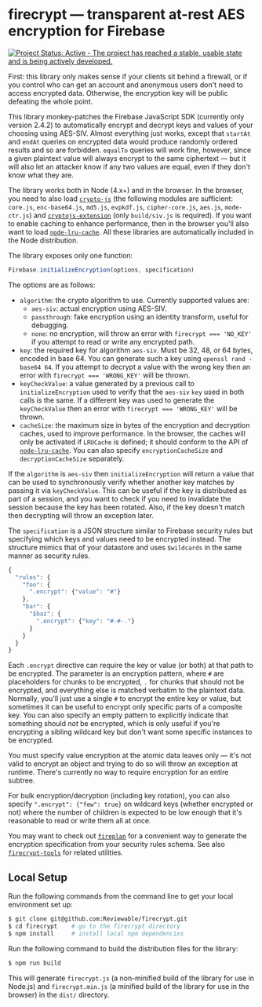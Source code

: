 # firecrypt &mdash; transparent at-rest AES encryption for Firebase

[![Project Status: Active - The project has reached a stable, usable state and is being actively developed.](http://www.repostatus.org/badges/latest/active.svg)](http://www.repostatus.org/#active)

First: this library only makes sense if your clients sit behind a firewall, or if you control who can get an account and anonymous users don't need to access encrypted data.  Otherwise, the encryption key will be public defeating the whole point.

This library monkey-patches the Firebase JavaScript SDK (currently only version 2.4.2) to automatically encrypt and decrypt keys and values of your choosing using AES-SIV.  Almost everything just works, except that `startAt` and `endAt` queries on encrypted data would produce randomly ordered results and so are forbidden.  `equalTo` queries will work fine, however, since a given plaintext value will always encrypt to the same ciphertext &mdash; but it will also let an attacker know if any two values are equal, even if they don't know what they are.

The library works both in Node (4.x+) and in the browser.  In the browser, you need to also load [`crypto-js`](https://github.com/brix/crypto-js) (the following modules are sufficient: `core.js`, `enc-base64.js`, `md5.js`, `evpkdf.js`, `cipher-core.js`, `aes.js`, `mode-ctr.js`) and [`cryptojs-extension`](https://github.com/artjomb/cryptojs-extension) (only `build/siv.js` is required).  If you want to enable caching to enhance performance, then in the browser you'll also want to load [`node-lru-cache`](https://github.com/isaacs/node-lru-cache).  All these libraries are automatically included in the Node distribution.

The library exposes only one function:
```js
Firebase.initializeEncryption(options, specification)
```

The options are as follows:

* `algorithm`: the crypto algorithm to use.  Currently supported values are:
  * `aes-siv`: actual encryption using AES-SIV.
  * `passthrough`: fake encryption using an identity transform, useful for debugging.
  * `none`: no encryption, will throw an error with `firecrypt === 'NO_KEY'` if you attempt to read or write any encrypted path.
* `key`: the required key for algorithm `aes-siv`.  Must be 32, 48, or 64 bytes, encoded in base 64.  You can generate such a key using `openssl rand -base64 64`.  If you attempt to decrypt a value with the wrong key then an error with `firecrypt === 'WRONG_KEY'` will be thrown.
* `keyCheckValue`: a value generated by a previous call to `initializeEncryption` used to verify that the `aes-siv` `key` used in both calls is the same.  If a different key was used to generate the `keyCheckValue` then an error with `firecrypt === 'WRONG_KEY'` will be thrown.
* `cacheSize`: the maximum size in bytes of the encryption and decryption caches, used to improve performance.  In the browser, the caches will only be activated if `LRUCache` is defined; it should conform to the API of [`node-lru-cache`](https://github.com/isaacs/node-lru-cache).  You can also specify `encryptionCacheSize` and `decryptionCacheSize` separately.

If the `algorithm` is `aes-siv` then `initializeEncryption` will return a value that can be used to synchronously verify whether another key matches by passing it via `keyCheckValue`.  This can be useful if the key is distributed as part of a session, and you want to check if you need to invalidate the session because the key has been rotated.  Also, if the key doesn't match then decrypting will throw an exception later.

The `specification` is a JSON structure similar to Firebase security rules but specifying which keys and values need to be encrypted instead.  The structure mimics that of your datastore and uses `$wildcards` in the same manner as security rules.

```js
{
  "rules": {
    "foo": {
      ".encrypt": {"value": "#"}
    },
    "bar": {
      "$baz": {
        ".encrypt": {"key": "#-#-."}
      }
    }
  }
}
```

Each `.encrypt` directive can require the key or value (or both) at that path to be encrypted.  The parameter is an encryption pattern, where `#` are placeholders for chunks to be encrypted, `.` for chunks that should not be encrypted, and everything else is matched verbatim to the plaintext data.  Normally, you'll just use a single `#` to encrypt the entire key or value, but sometimes it can be useful to encrypt only specific parts of a composite key.  You can also specify an empty pattern to explicitly indicate that something should _not_ be encrypted, which is only useful if you're encrypting a sibling wildcard key but don't want some specific instances to be encrypted.

You must specify value encryption at the atomic data leaves only &mdash; it's not valid to encrypt an object and trying to do so will throw an exception at runtime.  There's currently no way to require encryption for an entire subtree.

For bulk encryption/decryption (including key rotation), you can also specify `".encrypt": {"few": true}` on wildcard keys (whether encrypted or not) where the number of children is expected to be low enough that it's reasonable to read or write them all at once.

You may want to check out [`fireplan`](https://github.com/pkaminski/fireplan) for a convenient way to generate the encryption specification from your security rules schema.  See also [`firecrypt-tools`](https://github.com/pkaminski/firecrypt/tree/master/tools) for related utilities.

## Local Setup

Run the following commands from the command line to get your local environment set up:

```bash
$ git clone git@github.com:Reviewable/firecrypt.git
$ cd firecrypt    # go to the firecrypt directory
$ npm install     # install local npm dependencies
```

Run the following command to build the distribution files for the library:

```bash
$ npm run build
```

This will generate `firecrypt.js` (a non-minified build of the library for use in Node.js) and
`firecrypt.min.js` (a minified build of the library for use in the browser) in the `dist/`
directory.
